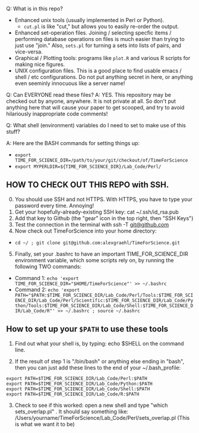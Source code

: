 Q: What is in this repo?
* Enhanced unix tools (usually implemented in Perl or Python). 
  * `cut.pl` is like "cut," but allows you to easily re-order the output.
* Enhanced set-operation files. Joining / selecting specfic items / performing database operations on files is much easier than trying to just use "join." Also, `sets.pl` for turning a sets into lists of pairs, and vice-versa.
* Graphical / Plotting tools: programs like `plot.R` and various R scripts for making nice figures.
* UNIX configuration files. This is a good place to find usable emacs / shell / etc configurations. Do not put anything secret in here, or anything even seeminly innocuous like a server name!

Q: Can EVERYONE read these files?
A: YES. This repository may be checked out by anyone, anywhere. It is not private at all. So don't put anything here that will cause your paper to get scooped, and try to avoid hilariously inappropriate code comments!

Q: What shell (environment) variables do I need to set to make use of this stuff?

A: Here are the BASH commands for setting things up:
* `export TIME_FOR_SCIENCE_DIR=/path/to/your/git/checkout/of/TimeForScience`
* `export MYPERLDIR=${TIME_FOR_SCIENCE_DIR}/Lab_Code/Perl/`

## HOW TO CHECK OUT THIS REPO with SSH.
0. You should use SSH and not HTTPS. With HTTPS, you have to type your password every time. Annoying!
1. Get your hopefully-already-existing SSH key: cat ~/.ssh/id_rsa.pub
2. Add that key to Github (the "gear" icon in the top right, then "SSH Keys")
3. Test the connection in the terminal with ssh -T git@github.com
4. Now check out TimeForScience into your home directory:
  * `cd ~/ ; git clone git@github.com:alexgraehl/TimeForScience.git`
5. Finally, set your .bashrc to have an important TIME_FOR_SCIENCE_DIR environment variable, which some scripts rely on, by running the following TWO commands:
  * Command 1: `echo 'export TIME_FOR_SCIENCE_DIR="$HOME/TimeForScience"' >> ~/.bashrc`
  * Command 2: `echo 'export PATH="$PATH:$TIME_FOR_SCIENCE_DIR/Lab_Code/Perl/Tools:$TIME_FOR_SCIENCE_DIR/Lab_Code/Perl/Scientific:$TIME_FOR_SCIENCE_DIR/Lab_Code/Python/Tools:$TIME_FOR_SCIENCE_DIR/Lab_Code/Shell:$TIME_FOR_SCIENCE_DIR/Lab_Code/R"' >> ~/.bashrc ; source ~/.bashrc`


## How to set up your `$PATH` to use these tools

1. Find out what your shell is, by typing:
     echo $SHELL
   on the command line.

2. If the result of step 1 is "/bin/bash" or anything else ending in "bash", then you can just add these lines to the end of your ~/.bash_profile:

```export TIME_FOR_SCIENCE_DIR=$HOME/TimeForScience
export PATH=$TIME_FOR_SCIENCE_DIR/Lab_Code/Perl:$PATH
export PATH=$TIME_FOR_SCIENCE_DIR/Lab_Code/Python:$PATH
export PATH=$TIME_FOR_SCIENCE_DIR/Lab_Code/Shell:$PATH
export PATH=$TIME_FOR_SCIENCE_DIR/Lab_Code/R:$PATH
```

3. Check to see if this worked: open a new shell and type "which sets_overlap.pl" . It should say something like:
	/Users/yourname/TimeForScience/Lab_Code/Perl/sets_overlap.pl
	(This is what we want it to be)
